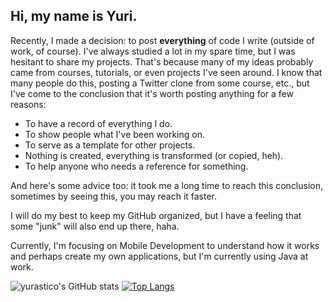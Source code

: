 ## Hi, my name is Yuri.

Recently, I made a decision: to post **everything** of code I write (outside of work, of course). I've always studied a lot in my spare time, but I was hesitant to share my projects. That's because many of my ideas probably came from courses, tutorials, or even projects I've seen around. I know that many people do this, posting a Twitter clone from some course, etc., but I've come to the conclusion that it's worth posting anything for a few reasons:

- To have a record of everything I do.
- To show people what I've been working on.
- To serve as a template for other projects.
- Nothing is created, everything is transformed (or copied, heh).
- To help anyone who needs a reference for something.

And here's some advice too: it took me a long time to reach this conclusion, sometimes by seeing this, you may reach it faster.

I will do my best to keep my GitHub organized, but I have a feeling that some "junk" will also end up there, haha.

Currently, I'm focusing on Mobile Development to understand how it works and perhaps create my own applications, but I'm currently using Java at work.



![yurastico's GitHub stats](https://github-readme-stats.vercel.app/api?username=yurastico&show_icons=true&theme=radical&hide_rank=true)
[![Top Langs](https://github-readme-stats.vercel.app/api/top-langs/?username=yurastico&layout=compact&theme=radical&bg_color=30,0d0d0d,191919&title_color=fff&text_color=fff&icon_color=79ff97)](https://github.com/anuraghazra/github-readme-stats)
